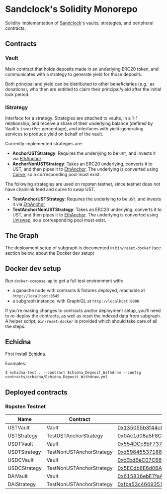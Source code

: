 # Sandclock's Solidity Monorepo

Solidity implementation of [Sandclock]'s vaults, strategies, and peripheral contracts.

## Contracts

### Vault

Main contract that holds deposits made in an underlying ERC20 token, and
communicates with a strategy to generate yield for those deposits.

Both principal and yield can be distributed to other beneficiaries (e.g.: as
donations), who then are entitled to claim their principal/yield after the
initial lock period.

### IStrategy

Interface for a strategy. Strategies are attached to vaults, in a 1-1
relationship, and receive a share of their underlying balance (defined by
Vault's `investPct` percentage), and interfaces with yield-generating services
to produce yield on behalf of the vault.

Currently implemented strategies are:

- **AnchorUSTStrategy**: Requires the underlying to be `UST`, and invests it via
  [EthAnchor]
- **AnchorNonUSTStrategy**: Takes an ERC20 underlying, converts it to UST, and
  then pipes it to [EthAnchor]. The underlying is converted using
  [Curve], so a corresponding pool must exist.

The following strategies are used on ropsten testnet, since testnet does not have chainlink feed and curve to swap UST.

- **TestAnchorUSTStrategy**: Requires the underlying to be `UST`, and invests it via
  [EthAnchor]
- **TestAnchorNonUSTStrategy**: Takes an ERC20 underlying, converts it to UST, and
  then pipes it to [EthAnchor]. The underlying is converted using
  [Uniswap], so a corresponding pool must exist.

[sandclock]: https://sandclock.org
[curve]: https://curve.fi
[ethanchor]: https://docs.anchorprotocol.com/ethanchor/ethanchor
[uniswap]: https://uniswap.org/

## The Graph

The deployment setup of subgraph is documented in `bin/reset-docker` (see
section below, about the Docker dev setup)

## Docker dev setup

Run `docker-compose up` to get a full test environment with:

- a ganache node with contracts & fixtures deployed, reachable at
  `http://localhost:8545`
- a subgraph instance, with GraphiQL at `http://localhost:8000`

If you're making changes to contracts and/or deployment setup, you'll need to
re-deploy the contracts, as well as reset the indexed data from subgraph.
A helper script, `bin/reset-docker` is provided which should take care of all
the steps.

## Echidna

First install [Echidna]. 

Examples:

`$ echidna-test . --contract Echidna_Deposit_Withdraw --config contracts/echidna/Echidna_Deposit_Withdraw.yml`

[echidna]: https://github.com/crytic/echidna

## Deployed contracts

### Ropsten Testnet

| Name         | Contract                 | Address                                                                                                                       |
| ------------ | ------------------------ | ----------------------------------------------------------------------------------------------------------------------------- |
| USTVault     | Vault                    | [0x135055b3f44c8511d1c2c078c93ba7ff53c8c72e](https://ropsten.etherscan.io/address/0x135055b3f44c8511d1c2c078c93ba7ff53c8c72e) |
| USTStrategy  | TestUSTAnchorStrategy    | [0x0Ac1d08a5F8C535d002b236E0CA9f94822407B04](https://ropsten.etherscan.io/address/0x0Ac1d08a5F8C535d002b236E0CA9f94822407B04) |
| USDTVault    | Vault                    | [0x554DCc8bF737AcaC78Fe2F947430E0D46424db9c](https://ropsten.etherscan.io/address/0x554DCc8bF737AcaC78Fe2F947430E0D46424db9c) |
| USDTStrategy | TestNonUSTAnchorStrategy | [0xd5984553718867ab6b266220bdda6176ab688f2e](https://ropsten.etherscan.io/address/0xd5984553718867ab6b266220bdda6176ab688f2e) |
| USDCVault    | Vault                    | [0xcEbdBeC07C66ABD29083240DefcDd4837452e2Ab](https://ropsten.etherscan.io/address/0xcEbdBeC07C66ABD29083240DefcDd4837452e2Ab) |
| USDCStrategy | TestNonUSTAnchorStrategy | [0x5ECdb6E6d0BA18d05b263D49717134ae9bCC2dC3](https://ropsten.etherscan.io/address/0x5ECdb6E6d0BA18d05b263D49717134ae9bCC2dC3) |
| DAIVault     | Vault                    | [0x615816ebE7faA3a2b7b0eEb0248e06650Fe31d95](https://ropsten.etherscan.io/address/0x615816ebE7faA3a2b7b0eEb0248e06650Fe31d95) |
| DAIStrategy  | TestNonUSTAnchorStrategy | [0xfba53c466935118256981a6BA4f546da766cCdF3](https://ropsten.etherscan.io/address/0xfba53c466935118256981a6BA4f546da766cCdF3) |
